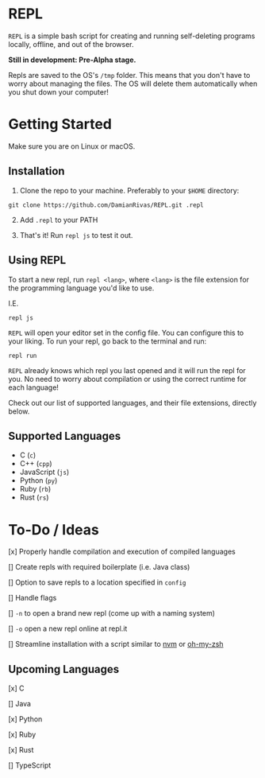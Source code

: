 # REPL

`REPL` is a simple bash script for creating and running self-deleting programs locally, offline, and out of the browser.

**Still in development: Pre-Alpha stage.**

Repls are saved to the OS's `/tmp` folder. This means that you don't have to worry about managing the files. The OS will delete them automatically when you shut down your computer!

# Getting Started

Make sure you are on Linux or macOS.

## Installation

1. Clone the repo to your machine. Preferably to your `$HOME` directory:

```
git clone https://github.com/DamianRivas/REPL.git .repl
```

2. Add `.repl` to your PATH

3. That's it! Run `repl js` to test it out.

## Using REPL

To start a new repl, run `repl <lang>`, where `<lang>` is the file extension for the programming language you'd like to use.

I.E.

```
repl js
```

`REPL` will open your editor set in the config file. You can configure this to your liking. To run your repl, go back to the terminal and run:

```
repl run
```

`REPL` already knows which repl you last opened and it will run the repl for you. No need to worry about compilation or using the correct runtime for each language!

Check out our list of supported languages, and their file extensions, directly below.

## Supported Languages

[//]: # "When editing, the list below must be kept in alphabetical order"

- C (`c`)
- C++ (`cpp`)
- JavaScript (`js`)
- Python (`py`)
- Ruby (`rb`)
- Rust (`rs`)

# To-Do / Ideas

[x] Properly handle compilation and execution of compiled languages

[] Create repls with required boilerplate (i.e. Java class)

[] Option to save repls to a location specified in `config`

[] Handle flags

[] `-n` to open a brand new repl (come up with a naming system)

[] `-o` open a new repl online at repl.it

[] Streamline installation with a script similar to [nvm](https://github.com/creationix/nvm) or [oh-my-zsh](https://github.com/robbyrussell/oh-my-zsh)

## Upcoming Languages

[x] C

[] Java

[x] Python

[x] Ruby

[x] Rust

[] TypeScript
